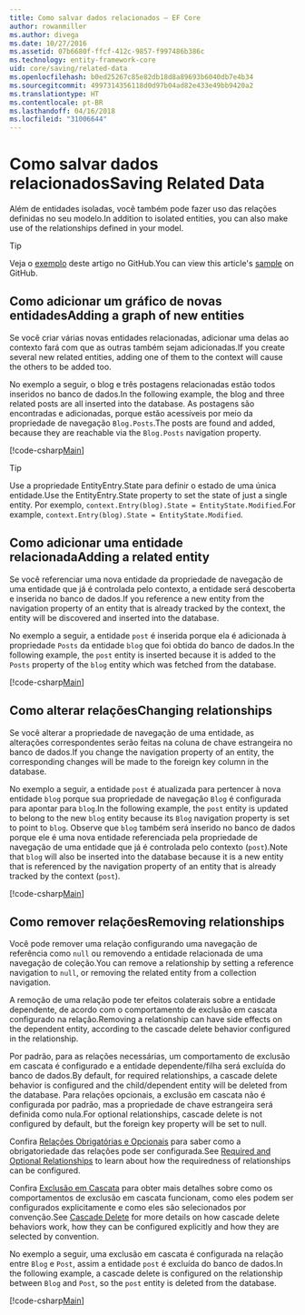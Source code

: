 ```yaml
---
title: Como salvar dados relacionados – EF Core
author: rowanmiller
ms.author: divega
ms.date: 10/27/2016
ms.assetid: 07b6680f-ffcf-412c-9857-f997486b386c
ms.technology: entity-framework-core
uid: core/saving/related-data
ms.openlocfilehash: b0ed25267c85e82db18d8a89693b6040db7e4b34
ms.sourcegitcommit: 4997314356118d0d97b04ad82e433e49bb9420a2
ms.translationtype: HT
ms.contentlocale: pt-BR
ms.lasthandoff: 04/16/2018
ms.locfileid: "31006644"
---
```

# <a name="saving-related-data"></a><span data-ttu-id="a5753-102">Como salvar dados relacionados</span><span class="sxs-lookup"><span data-stu-id="a5753-102">Saving Related Data</span></span>

<span data-ttu-id="a5753-103">Além de entidades isoladas, você também pode fazer uso das relações definidas no seu modelo.</span><span class="sxs-lookup"><span data-stu-id="a5753-103">In addition to isolated entities, you can also make use of the relationships defined in your model.</span></span>

> [!TIP]  
> <span data-ttu-id="a5753-104">Veja o [exemplo](https://github.com/aspnet/EntityFramework.Docs/tree/master/samples/core/Saving/Saving/RelatedData/) deste artigo no GitHub.</span><span class="sxs-lookup"><span data-stu-id="a5753-104">You can view this article's [sample](https://github.com/aspnet/EntityFramework.Docs/tree/master/samples/core/Saving/Saving/RelatedData/) on GitHub.</span></span>

## <a name="adding-a-graph-of-new-entities"></a><span data-ttu-id="a5753-105">Como adicionar um gráfico de novas entidades</span><span class="sxs-lookup"><span data-stu-id="a5753-105">Adding a graph of new entities</span></span>

<span data-ttu-id="a5753-106">Se você criar várias novas entidades relacionadas, adicionar uma delas ao contexto fará com que as outras também sejam adicionadas.</span><span class="sxs-lookup"><span data-stu-id="a5753-106">If you create several new related entities, adding one of them to the context will cause the others to be added too.</span></span>

<span data-ttu-id="a5753-107">No exemplo a seguir, o blog e três postagens relacionadas estão todos inseridos no banco de dados.</span><span class="sxs-lookup"><span data-stu-id="a5753-107">In the following example, the blog and three related posts are all inserted into the database.</span></span> <span data-ttu-id="a5753-108">As postagens são encontradas e adicionadas, porque estão acessíveis por meio da propriedade de navegação `Blog.Posts`.</span><span class="sxs-lookup"><span data-stu-id="a5753-108">The posts are found and added, because they are reachable via the `Blog.Posts` navigation property.</span></span>

[!code-csharp[Main](../../../samples/core/Saving/Saving/RelatedData/Sample.cs#AddingGraphOfEntities)]

> [!TIP]  
> <span data-ttu-id="a5753-109">Use a propriedade EntityEntry.State para definir o estado de uma única entidade.</span><span class="sxs-lookup"><span data-stu-id="a5753-109">Use the EntityEntry.State property to set the state of just a single entity.</span></span> <span data-ttu-id="a5753-110">Por exemplo, `context.Entry(blog).State = EntityState.Modified`.</span><span class="sxs-lookup"><span data-stu-id="a5753-110">For example, `context.Entry(blog).State = EntityState.Modified`.</span></span>

## <a name="adding-a-related-entity"></a><span data-ttu-id="a5753-111">Como adicionar uma entidade relacionada</span><span class="sxs-lookup"><span data-stu-id="a5753-111">Adding a related entity</span></span>

<span data-ttu-id="a5753-112">Se você referenciar uma nova entidade da propriedade de navegação de uma entidade que já é controlada pelo contexto, a entidade será descoberta e inserida no banco de dados.</span><span class="sxs-lookup"><span data-stu-id="a5753-112">If you reference a new entity from the navigation property of an entity that is already tracked by the context, the entity will be discovered and inserted into the database.</span></span>

<span data-ttu-id="a5753-113">No exemplo a seguir, a entidade `post` é inserida porque ela é adicionada à propriedade `Posts` da entidade `blog` que foi obtida do banco de dados.</span><span class="sxs-lookup"><span data-stu-id="a5753-113">In the following example, the `post` entity is inserted because it is added to the `Posts` property of the `blog` entity which was fetched from the database.</span></span>

[!code-csharp[Main](../../../samples/core/Saving/Saving/RelatedData/Sample.cs#AddingRelatedEntity)]

## <a name="changing-relationships"></a><span data-ttu-id="a5753-114">Como alterar relações</span><span class="sxs-lookup"><span data-stu-id="a5753-114">Changing relationships</span></span>

<span data-ttu-id="a5753-115">Se você alterar a propriedade de navegação de uma entidade, as alterações correspondentes serão feitas na coluna de chave estrangeira no banco de dados.</span><span class="sxs-lookup"><span data-stu-id="a5753-115">If you change the navigation property of an entity, the corresponding changes will be made to the foreign key column in the database.</span></span>

<span data-ttu-id="a5753-116">No exemplo a seguir, a entidade `post` é atualizada para pertencer à nova entidade `blog` porque sua propriedade de navegação `Blog` é configurada para apontar para `blog`.</span><span class="sxs-lookup"><span data-stu-id="a5753-116">In the following example, the `post` entity is updated to belong to the new `blog` entity because its `Blog` navigation property is set to point to `blog`.</span></span> <span data-ttu-id="a5753-117">Observe que `blog` também será inserido no banco de dados porque ele é uma nova entidade referenciada pela propriedade de navegação de uma entidade que já é controlada pelo contexto (`post`).</span><span class="sxs-lookup"><span data-stu-id="a5753-117">Note that `blog` will also be inserted into the database because it is a new entity that is referenced by the navigation property of an entity that is already tracked by the context (`post`).</span></span>

[!code-csharp[Main](../../../samples/core/Saving/Saving/RelatedData/Sample.cs#ChangingRelationships)]

## <a name="removing-relationships"></a><span data-ttu-id="a5753-118">Como remover relações</span><span class="sxs-lookup"><span data-stu-id="a5753-118">Removing relationships</span></span>

<span data-ttu-id="a5753-119">Você pode remover uma relação configurando uma navegação de referência como `null` ou removendo a entidade relacionada de uma navegação de coleção.</span><span class="sxs-lookup"><span data-stu-id="a5753-119">You can remove a relationship by setting a reference navigation to `null`, or removing the related entity from a collection navigation.</span></span>

<span data-ttu-id="a5753-120">A remoção de uma relação pode ter efeitos colaterais sobre a entidade dependente, de acordo com o comportamento de exclusão em cascata configurado na relação.</span><span class="sxs-lookup"><span data-stu-id="a5753-120">Removing a relationship can have side effects on the dependent entity, according to the cascade delete behavior configured in the relationship.</span></span>

<span data-ttu-id="a5753-121">Por padrão, para as relações necessárias, um comportamento de exclusão em cascata é configurado e a entidade dependente/filha será excluída do banco de dados.</span><span class="sxs-lookup"><span data-stu-id="a5753-121">By default, for required relationships, a cascade delete behavior is configured and the child/dependent entity will be deleted from the database.</span></span> <span data-ttu-id="a5753-122">Para relações opcionais, a exclusão em cascata não é configurada por padrão, mas a propriedade de chave estrangeira será definida como nula.</span><span class="sxs-lookup"><span data-stu-id="a5753-122">For optional relationships, cascade delete is not configured by default, but the foreign key property will be set to null.</span></span>

<span data-ttu-id="a5753-123">Confira [Relações Obrigatórias e Opcionais](../modeling/relationships.md#required-and-optional-relationships) para saber como a obrigatoriedade das relações pode ser configurada.</span><span class="sxs-lookup"><span data-stu-id="a5753-123">See [Required and Optional Relationships](../modeling/relationships.md#required-and-optional-relationships) to learn about how the requiredness of relationships can be configured.</span></span>

<span data-ttu-id="a5753-124">Confira [Exclusão em Cascata](cascade-delete.md) para obter mais detalhes sobre como os comportamentos de exclusão em cascata funcionam, como eles podem ser configurados explicitamente e como eles são selecionados por convenção.</span><span class="sxs-lookup"><span data-stu-id="a5753-124">See [Cascade Delete](cascade-delete.md) for more details on how cascade delete behaviors work, how they can be configured explicitly and  how they are selected by convention.</span></span>

<span data-ttu-id="a5753-125">No exemplo a seguir, uma exclusão em cascata é configurada na relação entre `Blog` e `Post`, assim a entidade `post` é excluída do banco de dados.</span><span class="sxs-lookup"><span data-stu-id="a5753-125">In the following example, a cascade delete is configured on the relationship between `Blog` and `Post`, so the `post` entity is deleted from the database.</span></span>

[!code-csharp[Main](../../../samples/core/Saving/Saving/RelatedData/Sample.cs#RemovingRelationships)]
